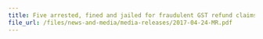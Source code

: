 ```yaml
---
title: Five arrested, fined and jailed for fraudulent GST refund claims and money laundering charges – more than 1,300 charges brought against five 
file_url: /files/news-and-media/media-releases/2017-04-24-MR.pdf
---
```

